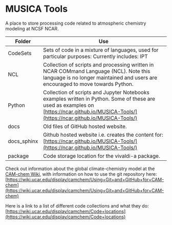 # MUSICA Tools

A place to store processing code related to atmospheric chemistry modeling at NCSF NCAR.

| Folder | Use |
|-------------------|-------------------|
| CodeSets   | Sets of code in a mixture of languages, used for particular purposes: Currently includes: IPT |
| NCL    | Collection of scripts and processing written in NCAR COMmand Language (NCL). Note this language is no longer maintained and users are encouraged to move towards Python.|
| Python | Collection of scripts and Jupyter Notebooks examples written in Python. Some of these are used as examples on [https://ncar.github.io/MUSICA-Tools/](https://ncar.github.io/MUSICA-Tools/)|
| docs | Old files of GitHub hosted website. |
| docs_sphinx | Github hosted website i.e. creates the content for: [https://ncar.github.io/MUSICA-Tools/](https://ncar.github.io/MUSICA-Tools/)|
| package  | Code storage location for the vivaldi-a package. |

Check out information about the global climate-chemistry model at the [CAM-chem Wiki](https://wiki.ucar.edu/display/camchem/Home), with information on how to use the git repository here: [https://wiki.ucar.edu/display/camchem/Using+Git+and+GitHub+for+CAM-chem](https://wiki.ucar.edu/display/camchem/Using+Git+and+GitHub+for+CAM-chem)

Here is a link to a list of different code collections and what they do: [https://wiki.ucar.edu/display/camchem/Code+locations](https://wiki.ucar.edu/display/camchem/Code+locations)
